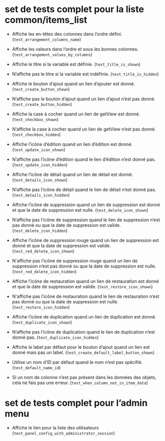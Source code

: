 # set de tests complet pour la liste common/items_list
- Affiche les en-têtes des colonnes dans l’ordre défini.
(`test_arrangement_columns_name`)
- Affiche les valeurs dans l’ordre et sous les bonnes colonnes.
(`test_arrangement_values_by_columns`)


- Affiche le titre si la variable est définie. (`test_title_is_shown`)
- N’affiche pas le titre si la variable est indéfinie. (`test_title_is_hidden`)


- Affiche le bouton d’ajout quand un lien d’ajouter est donné.
(`test_create_button_shown`)
- N’affiche pas le bouton d’ajout quand un lien d’ajout n’est pas donné.
(`test_create_button_hidden`)


- Affiche la case à cocher quand un lien de getView est donné.
(`test_checkbox_shown`)
- N’affiche la case à cocher quand un lien de getView n’est pas donné.
(`test_checkbox_hidden`)


- Affiche l’icône d’édition quand un lien d’édition est donné.
(`test_update_icon_shown`)
- N’affiche pas l’icône d’édition quand le lien d’édition n’est donné pas.
(`test_update_icon_hidden`)


- Affiche l’icône de détail quand un lien de détail est donné.
(`test_details_icon_shown`)
- N’affiche pas l’icône de détail quand le lien de détail n’est donné pas.
(`test_details_icon_hidden`)


- Affiche l’icône de suppression quand un lien de suppression est donné et que
la date de suppression est nulle. (`test_delete_icon_shown`)
- N’affiche pas l’icône de suppression quand le lien de suppression n’est pas
donné ou que la date de suppression est valide. (`test_delete_icon_hidden`)


- Affiche l’icône de suppression rouge quand un lien de suppression est donné
et que la date de suppression est valide. (`test_red_delete_icon_shown`)
- N'affiche pas l’icône de suppression rouge quand un lien de suppression n’est
pas donné ou que la date de suppression est nulle. (`test_red_delete_icon_hidden`)


- Affiche l’icône de restauration quand un lien de restauration est donné et
que la date de suppression est valide. (`test_restore_icon_shown`)
- N'affiche pas l’icône de restauration quand le lien de restauration n’est pas
donné ou que la date de suppression est nulle. (`test_restore_icon_hidden`)


- Affiche l’icône de duplication quand un lien de duplication est donné.
(`test_duplicate_icon_shown`)
- N’affiche pas l’icône de duplication quand le lien de duplication n’est donné
pas. (`test_duplicate_icon_hidden`)





- Affiche le label par défaut pour le bouton d’ajout quand un lien est donné
mais pas un label. (`test_create_default_label_button_shown`)

- Utilise un nom d’ID par défaut quand le nom n’est pas spécifié.
(`test_default_name_id`)

- Si un nom de colonne n’est pas présent dans les données des objets, cela ne 
fais pas une erreur. (`test_when_column_not_in_item_data`)



# set de tests complet pour l’admin menu
- Affiche le lien pour la liste des utilisateurs
(`test_panel_config_with_administrator_session`)
